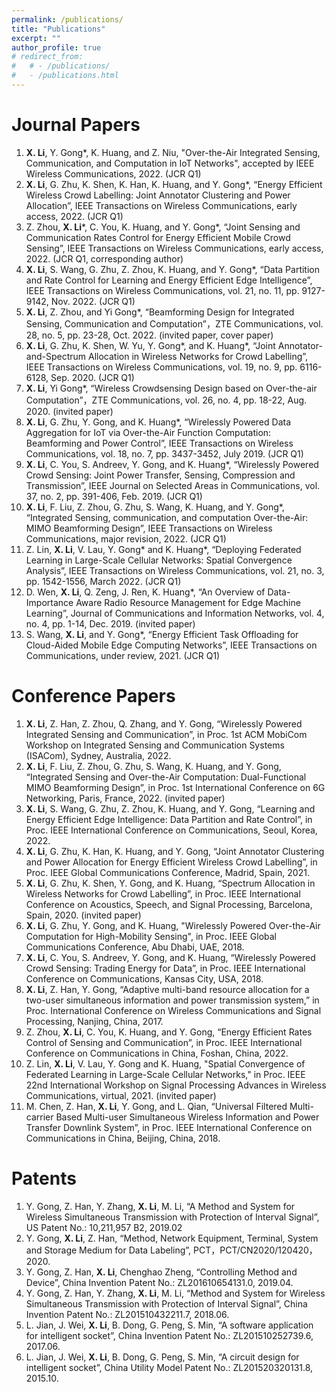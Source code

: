 ```yaml
---
permalink: /publications/
title: "Publications"
excerpt: ""
author_profile: true
# redirect_from: 
#   # - /publications/
#   - /publications.html
---
```


# Journal Papers
1. **X. Li**, Y. Gong*, K. Huang, and Z. Niu, "Over-the-Air Integrated Sensing, Communication, and Computation in IoT Networks", accepted by IEEE Wireless Communications, 2022. (JCR Q1)
2. **X. Li**, G. Zhu, K. Shen, K. Han, K. Huang, and Y. Gong*, “Energy Efficient Wireless Crowd Labelling: Joint Annotator Clustering and Power Allocation”, IEEE Transactions on Wireless Communications, early access, 2022. (JCR Q1)
3. Z. Zhou, **X. Li***, C. You, K. Huang, and Y. Gong*, “Joint Sensing and Communication Rates Control for Energy Efficient Mobile Crowd Sensing”, IEEE Transactions on Wireless Communications, early access, 2022. (JCR Q1, corresponding author)
4. **X. Li**, S. Wang, G. Zhu, Z. Zhou, K. Huang, and Y. Gong*, “Data Partition and Rate Control for Learning and Energy Efficient Edge Intelligence”, IEEE Transactions on Wireless Communications, vol. 21, no. 11, pp. 9127-9142, Nov. 2022. (JCR Q1)
5. **X. Li**, Z. Zhou, and Yi Gong*, “Beamforming Design for Integrated Sensing, Communication and Computation”，ZTE Communications, vol. 28, no. 5, pp. 23-28, Oct. 2022. (invited paper, cover paper)
6. **X. Li**, G. Zhu, K. Shen, W. Yu, Y. Gong*, and K. Huang*, “Joint Annotator-and-Spectrum Allocation in Wireless Networks for Crowd Labelling”, IEEE Transactions on Wireless Communications, vol. 19, no. 9, pp. 6116-6128, Sep. 2020. (JCR Q1)
7. **X. Li**, Yi Gong*, “Wireless Crowdsensing Design based on Over-the-air Computation”，ZTE Communications, vol. 26, no. 4, pp. 18-22, Aug. 2020. (invited paper)
8. **X. Li**, G. Zhu, Y. Gong, and K. Huang*, “Wirelessly Powered Data Aggregation for IoT via Over-the-Air Function Computation: Beamforming and Power Control”, IEEE Transactions on Wireless Communications, vol. 18, no. 7, pp. 3437-3452, July 2019. (JCR Q1)
9. **X. Li**, C. You, S. Andreev, Y. Gong, and K. Huang*, “Wirelessly Powered Crowd Sensing: Joint Power Transfer, Sensing, Compression and Transmission”, IEEE Journal on Selected Areas in Communications, vol. 37, no. 2, pp. 391-406, Feb. 2019. (JCR Q1)
10. **X. Li**, F. Liu, Z. Zhou, G. Zhu, S. Wang, K. Huang, and Y. Gong*, “Integrated Sensing, communication, and computation Over-the-Air: MIMO Beamforming Design”, IEEE Transactions on Wireless Communications, major revision, 2022. (JCR Q1)
11. Z. Lin, **X. Li**, V. Lau, Y. Gong* and K. Huang*, “Deploying Federated Learning in Large-Scale Cellular Networks: Spatial Convergence Analysis”, IEEE Transactions on Wireless Communications, vol. 21, no. 3, pp. 1542-1556, March 2022. (JCR Q1)
12. D. Wen, **X. Li**, Q. Zeng, J. Ren, K. Huang*, “An Overview of Data-Importance Aware Radio Resource Management for Edge Machine Learning”, Journal of Communications and Information Networks, vol. 4, no. 4, pp. 1-14, Dec. 2019. (invited paper)
13. S. Wang, **X. Li**, and Y. Gong*, “Energy Efficient Task Offloading for Cloud-Aided Mobile Edge Computing Networks”, IEEE Transactions on Communications, under review, 2021. (JCR Q1)

# Conference Papers
1. **X. Li**, Z. Han, Z. Zhou, Q. Zhang, and Y. Gong, “Wirelessly Powered Integrated Sensing and Communication”, in Proc. 1st ACM MobiCom Workshop on Integrated Sensing and Communication Systems (ISACom), Sydney, Australia, 2022.
2. **X. Li**, F. Liu, Z. Zhou, G. Zhu, S. Wang, K. Huang, and Y. Gong, “Integrated Sensing and Over-the-Air Computation: Dual-Functional MIMO Beamforming Design”, in Proc. 1st International Conference on 6G Networking, Paris, France, 2022. (invited paper)
3. **X. Li**, S. Wang, G. Zhu, Z. Zhou, K. Huang, and Y. Gong, “Learning and Energy Efficient Edge Intelligence: Data Partition and Rate Control”, in Proc. IEEE International Conference on Communications, Seoul, Korea, 2022.
4. **X. Li**, G. Zhu, K. Han, K. Huang, and Y. Gong, “Joint Annotator Clustering and Power Allocation for Energy Efficient Wireless Crowd Labelling”, in Proc. IEEE Global Communications Conference, Madrid, Spain, 2021.
5. **X. Li**, G. Zhu, K. Shen, Y. Gong, and K. Huang, “Spectrum Allocation in Wireless Networks for Crowd Labelling”, in Proc. IEEE International Conference on Acoustics, Speech, and Signal Processing, Barcelona, Spain,  2020. (invited paper)
6. **X. Li**, G. Zhu, Y. Gong, and K. Huang, "Wirelessly Powered Over-the-Air Computation for High-Mobility Sensing", in Proc. IEEE Global Communications Conference, Abu Dhabi, UAE, 2018.
7. **X. Li**, C. You, S. Andreev, Y. Gong, and K. Huang, “Wirelessly Powered Crowd Sensing: Trading Energy for Data”, in Proc. IEEE International Conference on Communications, Kansas City, USA, 2018.
8. **X. Li**, Z. Han, Y. Gong, “Adaptive multi-band resource allocation for a two-user simultaneous information and power transmission system,” in Proc. International Conference on Wireless Communications and Signal Processing, Nanjing, China, 2017.
9. Z. Zhou, **X. Li**, C. You, K. Huang, and Y. Gong, “Energy Efficient Rates Control of Sensing and Communication”, in Proc. IEEE International Conference on Communications in China, Foshan, China, 2022.
10. Z. Lin, **X. Li**, V. Lau, Y. Gong and K. Huang, "Spatial Convergence of Federated Learning in Large-Scale Cellular Networks," in Proc. IEEE 22nd International Workshop on Signal Processing Advances in Wireless Communications, virtual, 2021. (invited paper)
11. M. Chen, Z. Han, **X. Li**, Y. Gong, and L. Qian, “Universal Filtered Multi-carrier Based Multi-user Simultaneous Wireless Information and Power Transfer Downlink System”, in Proc. IEEE International Conference on Communications in China, Beijing, China, 2018. 

# Patents
1.	Y. Gong, Z. Han, Y. Zhang, **X. Li**, M. Li, “A Method and System for Wireless Simultaneous Transmission with Protection of Interval Signal”, US Patent No.: 10,211,957 B2, 2019.02
2.	Y. Gong, **X. Li**, Z. Han, “Method, Network Equipment, Terminal, System and Storage Medium for Data Labeling”, PCT，PCT/CN2020/120420，2020.
3.	Y. Gong, Z. Han, **X. Li**, Chenghao Zheng, “Controlling Method and Device”, China Invention Patent No.: ZL201610654131.0, 2019.04.
4.	Y. Gong, Z. Han, Y. Zhang, **X. Li**, M. Li, “Method and System for Wireless Simultaneous Transmission with Protection of Interval Signal”, China Invention Patent No.: ZL201510432211.7, 2018.06.
5.	L. Jian, J. Wei, **X. Li**, B. Dong, G. Peng, S. Min, “A software application for intelligent socket”, China Invention Patent No.: ZL201510252739.6, 2017.06.
6.	L. Jian, J. Wei, **X. Li**, B. Dong, G. Peng, S. Min, “A circuit design for intelligent socket”, China Utility Model Patent No.: ZL201520320131.8, 2015.10.
